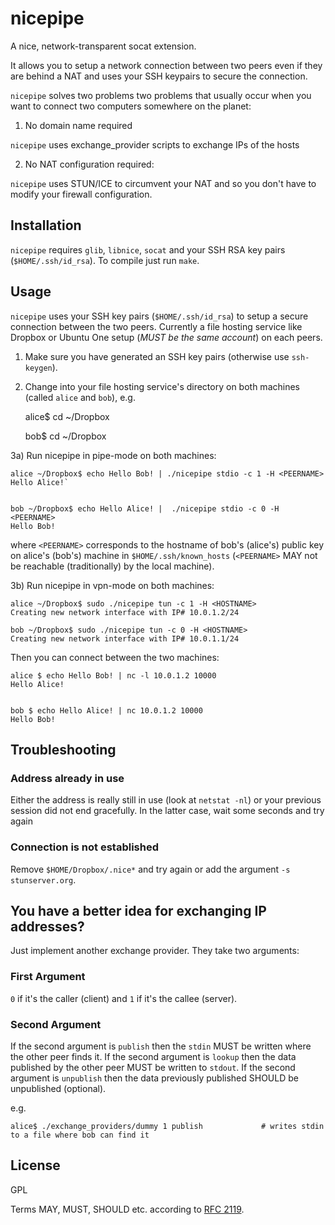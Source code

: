 nicepipe
========

A nice, network-transparent socat extension.

It allows you to setup a network connection between two peers even if they are behind a NAT and uses your SSH keypairs to secure the connection.

`nicepipe` solves two problems two problems that usually occur when you want to connect two computers somewhere on the planet:


1) No domain name required

`nicepipe` uses exchange_provider scripts to exchange IPs of the hosts


2) No NAT configuration required:

`nicepipe` uses STUN/ICE to circumvent your NAT and so you don't have to modify your firewall configuration.


Installation
------------

`nicepipe` requires `glib`, `libnice`, `socat` and your SSH RSA key pairs (`$HOME/.ssh/id_rsa`).
To compile just run `make`.


Usage
-----

`nicepipe` uses your SSH key pairs (`$HOME/.ssh/id_rsa`) to setup a secure connection between the two peers.
Currently a file hosting service like Dropbox or Ubuntu One setup (*MUST be the same account*) on each peers.

1) Make sure you have generated an SSH key pairs (otherwise use `ssh-keygen`).

2) Change into your file hosting service's directory on both machines (called `alice` and `bob`), e.g.

    alice$ cd ~/Dropbox


    bob$ cd ~/Dropbox


3a) Run nicepipe in pipe-mode on both machines:

    alice ~/Dropbox$ echo Hello Bob! | ./nicepipe stdio -c 1 -H <PEERNAME>
    Hello Alice!`
 

    bob ~/Dropbox$ echo Hello Alice! |  ./nicepipe stdio -c 0 -H <PEERNAME>
    Hello Bob!

where `<PEERNAME>` corresponds to the hostname of bob's (alice's) public key on alice's (bob's) machine in `$HOME/.ssh/known_hosts` (`<PEERNAME>` MAY not be reachable (traditionally) by the local machine).

3b) Run nicepipe in vpn-mode on both machines:
    
    alice ~/Dropbox$ sudo ./nicepipe tun -c 1 -H <HOSTNAME>
    Creating new network interface with IP# 10.0.1.2/24

    bob ~/Dropbox$ sudo ./nicepipe tun -c 0 -H <HOSTNAME>
    Creating new network interface with IP# 10.0.1.1/24

Then you can connect between the two machines:

    alice $ echo Hello Bob! | nc -l 10.0.1.2 10000
    Hello Alice!


    bob $ echo Hello Alice! | nc 10.0.1.2 10000
    Hello Bob!


Troubleshooting
---------------

### Address already in use

Either the address is really still in use (look at `netstat -nl`) or your previous session did not end gracefully. In the latter case, wait some seconds and try again

### Connection is not established
Remove `$HOME/Dropbox/.nice*` and try again or add the argument `-s stunserver.org`.



You have a better idea for exchanging IP addresses?
---------------------------------------------------

Just implement another exchange provider. They take two arguments:

### First Argument
`0` if it's the caller (client) and `1` if it's the callee (server).

### Second Argument
If the second argument is `publish` then the `stdin` MUST be written where the other peer finds it.
If the second argument is `lookup` then the data published by the other peer MUST be written to `stdout`.
If the second argument is `unpublish` then the data previously published SHOULD be unpublished (optional).

e.g.

    alice$ ./exchange_providers/dummy 1 publish             # writes stdin to a file where bob can find it


License
-------
GPL

Terms MAY, MUST, SHOULD etc. according to [RFC 2119](https://www.ietf.org/rfc/rfc2119.txt).